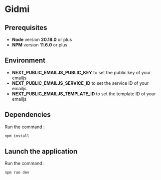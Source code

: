 # Gidmi

## Prerequisites

* **Node** version **20.18.0** or plus
* **NPM** version **11.6.0** or plus

## Environment

* **NEXT_PUBLIC_EMAILJS_PUBLIC_KEY** to set the public key of your emailjs
* **NEXT_PUBLIC_EMAILJS_SERVICE_ID** to set the service ID of your emailjs
* **NEXT_PUBLIC_EMAILJS_TEMPLATE_ID** to set the template ID of your emailjs

## Dependencies

Run the command :

```bash
npm install
```

## Launch the application

Run the command :

```bash
npm run dev
```